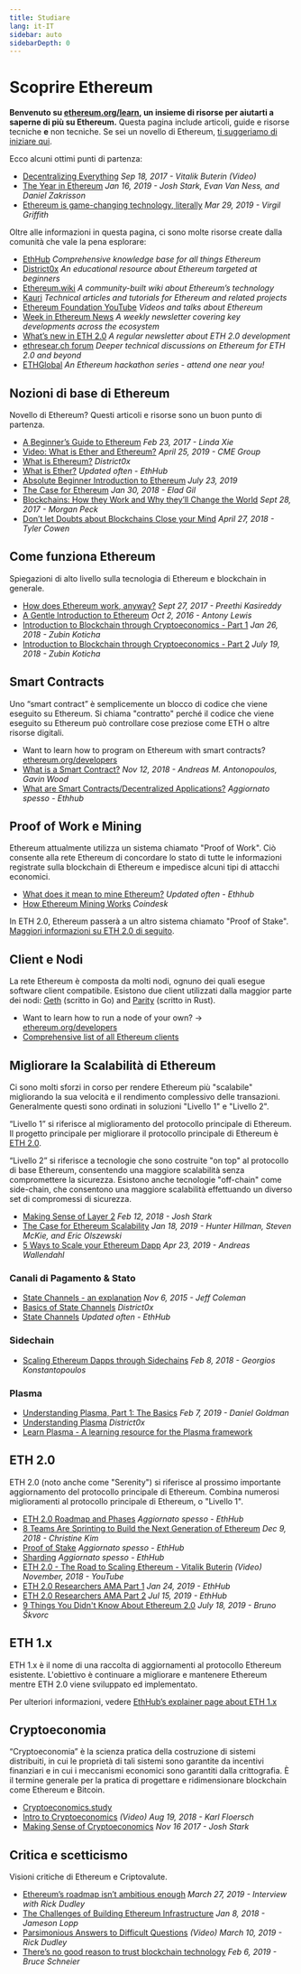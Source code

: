 ```yaml
---
title: Studiare
lang: it-IT
sidebar: auto
sidebarDepth: 0
---
```


# Scoprire Ethereum

**Benvenuto su [ethereum.org/learn](/learn/), un insieme di risorse per aiutarti a saperne di più su Ethereum.** Questa pagina include articoli, guide e risorse tecniche **e** non tecniche. Se sei un novello di Ethereum, [ti suggeriamo di iniziare qui](/beginners/).

Ecco alcuni ottimi punti di partenza:

- [Decentralizing Everything](https://www.youtube.com/watch?v=WSN5BaCzsbo&feature=youtu.be) *Sep 18, 2017 - Vitalik Buterin (Video)*
- [The Year in Ethereum](https://medium.com/@jjmstark/the-year-in-ethereum-87a17d6f8276) *Jan 16, 2019 - Josh Stark, Evan Van Ness, and Daniel Zakrisson*
- [Ethereum is game-changing technology, literally](https://medium.com/@virgilgr/ethereum-is-game-changing-technology-literally-d67e01a01cf8) *Mar 29, 2019 - Virgil Griffith*

Oltre alle informazioni in questa pagina, ci sono molte risorse create dalla comunità che vale la pena esplorare:

- [EthHub](https://docs.ethhub.io) *Comprehensive knowledge base for all things Ethereum*
- [District0x]( https://education.district0x.io/general-topics/understanding-ethereum/) *An educational resource about Ethereum targeted at beginners*
- [Ethereum.wiki]( https://ethereum.wiki) *A community-built wiki about Ethereum’s technology*
- [Kauri](https://kauri.io) *Technical articles and tutorials for Ethereum and related projects*
- [Ethereum Foundation YouTube]( https://www.youtube.com/channel/UCNOfzGXD_C9YMYmnefmPH0g) *Videos and talks about Ethereum*
- [Week in Ethereum News](https://weekinethereumnews.com/) *A weekly newsletter covering key developments across the ecosystem*
- [What’s new in ETH 2.0](https://notes.ethereum.org/c/Sk8Zs--CQ) *A regular newsletter about ETH 2.0 development*
- [ethresear.ch forum](https://ethresear.ch/) *Deeper technical discussions on Ethereum for ETH 2.0 and beyond*
- [ETHGlobal](https://ethglobal.co) *An Ethereum hackathon series - attend one near you!*


## Nozioni di base di Ethereum

Novello di Ethereum? Questi articoli e risorse sono un buon punto di partenza.


- [A Beginner’s Guide to Ethereum](https://blog.coinbase.com/a-beginners-guide-to-ethereum-46dd486ceecf) *Feb 23, 2017 - Linda Xie*
- [Video: What is Ether and Ethereum?](https://www.youtube.com/watch?v=fjnovGRQrRE) *April 25, 2019 - CME Group*
- [What is Ethereum?](https://education.district0x.io/general-topics/understanding-ethereum/what-is-ethereum/) *District0x*
- [What is Ether?](https://docs.ethhub.io/ethereum-basics/what-is-ether/) *Updated often - EthHub*
- [Absolute Beginner Introduction to Ethereum](https://www.mewtopia.com/absolute-beginners-guide/) *July 23, 2019*
- [The Case for Ethereum](http://blog.eladgil.com/2018/01/the-case-for-ethereum.html) *Jan 30, 2018 - Elad Gil*
- [Blockchains: How they Work and Why they’ll Change the World](https://spectrum.ieee.org/computing/networks/blockchains-how-they-work-and-why-theyll-change-the-world) *Sept 28, 2017 - Morgan Peck*
- [Don’t let Doubts about Blockchains Close your Mind](https://www.bloomberg.com/opinion/articles/2018-04-27/blockchains-warrant-skepticism-but-keep-an-open-mind) *April 27, 2018 - Tyler Cowen*

## Come funziona Ethereum
Spiegazioni di alto livello sulla tecnologia di Ethereum e blockchain in generale.
- [How does Ethereum work, anyway?](https://medium.com/@preethikasireddy/how-does-ethereum-work-anyway-22d1df506369) *Sept 27, 2017 - Preethi Kasireddy*
- [A Gentle Introduction to Ethereum](https://bitsonblocks.net/2016/10/02/gentle-introduction-ethereum/) *Oct 2, 2016 - Antony Lewis*
- [Introduction to Blockchain through Cryptoeconomics - Part 1](https://blockchainatberkeley.blog/introduction-to-blockchain-through-cryptoeconomics-part-1-bitcoin-369f245067f9) *Jan 26, 2018 - Zubin Koticha*
- [Introduction to Blockchain through Cryptoeconomics - Part 2](https://medium.com/mechanism-labs/introduction-to-bitcoin-through-cryptoeconomics-part-2-proof-of-work-and-nakamoto-consensus-1252f6a6c012) *July 19, 2018 - Zubin Koticha*


## Smart Contracts

Uno “smart contract” è semplicemente un blocco di codice che viene eseguito su Ethereum. Si chiama "contratto" perché il codice che viene eseguito su Ethereum può controllare cose preziose come ETH o altre risorse digitali.


- Want to learn how to program on Ethereum with smart contracts? [ethereum.org/developers](/developers/)
- [What is a Smart Contract?](https://github.com/ethereumbook/ethereumbook/blob/develop/07smart-contracts-solidity.asciidoc#what-is-a-smart-contract) *Nov 12, 2018 - Andreas M. Antonopoulos, Gavin Wood*
- [What are Smart Contracts/Decentralized Applications?](https://docs.ethhub.io/ethereum-basics/what-is-ethereum/#what-are-smart-contracts-and-decentralized-applications) *Aggiornato spesso - Ethhub*

## Proof of Work e Mining

Ethereum attualmente utilizza un sistema chiamato "Proof of Work". Ciò consente alla rete Ethereum di concordare lo stato di tutte le informazioni registrate sulla blockchain di Ethereum e impedisce alcuni tipi di attacchi economici.


- [What does it mean to mine Ethereum?](https://docs.ethhub.io/using-ethereum/mining/) *Updated often - Ethhub*
- [How Ethereum Mining Works](https://www.coindesk.com/information/ethereum-mining-works) *Coindesk*

In ETH 2.0, Ethereum passerà a un altro sistema chiamato "Proof of Stake". [Maggiori informazioni su ETH 2.0 di seguito](./#eth-2-0).

## Client e Nodi
La rete Ethereum è composta da molti nodi, ognuno dei quali esegue software client compatibile. Esistono due client utilizzati dalla maggior parte dei nodi: [Geth](https://geth.ethereum.org/) (scritto in Go) and [Parity](https://www.parity.io/ethereum/) (scritto in Rust).

- Want to learn how to run a node of your own? → [ethereum.org/developers](/developers/#clients-running-your-own-node)
- [Comprehensive list of all Ethereum clients](https://github.com/ConsenSys/ethereum-developer-tools-list#ethereum-clients)


## Migliorare la Scalabilità di Ethereum

Ci sono molti sforzi in corso per rendere Ethereum più "scalabile" migliorando la sua velocità e il rendimento complessivo delle transazioni. Generalmente questi sono ordinati in soluzioni "Livello 1" e "Livello 2".

“Livello 1” si riferisce al miglioramento del protocollo principale di Ethereum. Il progetto principale per migliorare il protocollo principale di Ethereum è [ETH 2.0](./#eth-2-0).

“Livello 2” si riferisce a tecnologie che sono costruite "on top" al protocollo di base Ethereum, consentendo una maggiore scalabilità senza compromettere la sicurezza. Esistono anche tecnologie "off-chain" come side-chain, che consentono una maggiore scalabilità effettuando un diverso set di compromessi di sicurezza.

- [Making Sense of Layer 2](https://medium.com/l4-media/making-sense-of-ethereums-layer-2-scaling-solutions-state-channels-plasma-and-truebit-22cb40dcc2f4) *Feb 12, 2018 - Josh Stark*
- [The Case for Ethereum Scalability](https://medium.com/connext/the-case-for-ethereum-scalability-d2a8035f880f) *Jan 18, 2019 - Hunter Hillman, Steven McKie, and Eric Olszewski*
- [5 Ways to Scale your Ethereum Dapp](https://kauri.io/article/7ccaaa2fe7f344d5bf53807cb5c01530) *Apr 23, 2019 - Andreas Wallendahl*


### Canali di Pagamento & Stato 
- [State Channels - an explanation](https://www.jeffcoleman.ca/state-channels/) *Nov 6, 2015 - Jeff Coleman*
- [Basics of State Channels](https://education.district0x.io/general-topics/understanding-ethereum/basics-state-channels/) *District0x*
- [State Channels](https://docs.ethhub.io/ethereum-roadmap/layer-2-scaling/state-channels/) *Updated often - EthHub*

### Sidechain
- [Scaling Ethereum Dapps through Sidechains](https://medium.com/loom-network/dappchains-scaling-ethereum-dapps-through-sidechains-f99e51fff447) *Feb 8, 2018 - Georgios Konstantopoulos*

### Plasma
- [Understanding Plasma, Part 1: The Basics](https://www.theblockcrypto.com/2019/02/07/understanding-plasma-part-1-the-basics/) *Feb 7, 2019 - Daniel Goldman*
- [Understanding Plasma](https://education.district0x.io/general-topics/understanding-ethereum/understanding-plasma/) *District0x*
- [Learn Plasma - A learning resource for the Plasma framework](https://www.learnplasma.org/en/)


## ETH 2.0

ETH 2.0 (noto anche come "Serenity") si riferisce al prossimo importante aggiornamento del protocollo principale di Ethereum. Combina numerosi miglioramenti al protocollo principale di Ethereum, o "Livello 1".

- [ETH 2.0 Roadmap and Phases](https://docs.ethhub.io/ethereum-roadmap/ethereum-2.0/eth-2.0-phases/) *Aggiornato spesso - EthHub*
- [8 Teams Are Sprinting to Build the Next Generation of Ethereum](https://www.coindesk.com/next-gen-buidlers-the-8-teams-working-on-ethereum-2-0) *Dec 9, 2018 - Christine Kim*
- [Proof of Stake](https://docs.ethhub.io/ethereum-roadmap/ethereum-2.0/proof-of-stake/) *Aggiornato spesso - EthHub*
- [Sharding](https://docs.ethhub.io/ethereum-roadmap/ethereum-2.0/sharding/) *Aggiornato spesso - EthHub*
- [ETH 2.0 - The Road to Scaling Ethereum - Vitalik Buterin](https://youtu.be/kCVpDrlVesA) *(Video) November, 2018 - YouTube*
- [ETH 2.0 Researchers AMA Part 1](https://docs.ethhub.io/other/ethereum-2.0-ama/#part-1) *Jan 24, 2019 - EthHub*
- [ETH 2.0 Researchers AMA Part 2](https://docs.ethhub.io/other/ethereum-2.0-ama/#part-2) *Jul 15, 2019 - EthHub*
- [9 Things You Didn't Know About Ethereum 2.0](https://our.status.im/9-things-you-didnt-know-about-ethereum-2-0/) *July 18, 2019 - Bruno Škvorc*


## ETH 1.x

ETH 1.x è il nome di una raccolta di aggiornamenti al protocollo Ethereum esistente. L'obiettivo è continuare a migliorare e mantenere Ethereum mentre ETH 2.0 viene sviluppato ed implementato.

Per ulteriori informazioni, vedere [EthHub’s explainer page about ETH 1.x](https://docs.ethhub.io/ethereum-roadmap/ethereum-1.x/)

## Cryptoeconomia

“Cryptoeconomia” è la scienza pratica della costruzione di sistemi distribuiti, in cui le proprietà di tali sistemi sono garantite da incentivi finanziari e in cui i meccanismi economici sono garantiti dalla crittografia. È il termine generale per la pratica di progettare e ridimensionare blockchain come Ethereum e Bitcoin.

- [Cryptoeconomics.study](https://cryptoeconomics.study/)
- [Intro to Cryptoeconomics](https://www.youtube.com/watch?v=F0FCI8GxO5I) *(Video) Aug 19, 2018 - Karl Floersch*
- [Making Sense of Cryptoeconomics](https://medium.com/l4-media/making-sense-of-cryptoeconomics-5edea77e4e8d) *Nov 16 2017 - Josh Stark*

## Critica e scetticismo

Visioni critiche di Ethereum e Criptovalute.
- [Ethereum’s roadmap isn’t ambitious enough](https://decryptmedia.com/6136/vulcanize-rick-dudley-ethereum-roadmap-makerdao-polkadot) *March 27, 2019 - Interview with Rick Dudley*
- [The Challenges of Building Ethereum Infrastructure](https://medium.com/@lopp/the-challenges-of-building-ethereum-infrastructure-87e443e47a4b) *Jan 8, 2018 - Jameson Lopp*
- [Parsimonious Answers to Difficult Questions](https://www.youtube.com/watch?v=GOkSg0BuSdw&feature=youtu.be) *(Video) March 10, 2019 - Rick Dudley*
- [There’s no good reason to trust blockchain technology](https://www.wired.com/story/theres-no-good-reason-to-trust-blockchain-technology/) *Feb 6, 2019 - Bruce Schneier*


